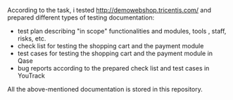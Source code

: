 According to the task, i tested http://demowebshop.tricentis.com/ and prepared different types of testing documentation:

- test plan describing "in scope" functionalities and modules, tools , staff, risks, etc.
- check list for testing the shopping cart and the payment module
- test cases for testing the shopping cart and the payment module in Qase 
- bug reports according to the prepared check list and test cases in YouTrack

All the above-mentioned documentation is stored in this repository.
